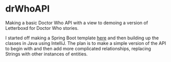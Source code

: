 # drWhoAPI

Making a basic Doctor Who API with a view to demoing a version of Letterboxd for Doctor Who stories. 

I started off making a Spring Boot template [here](https://start.spring.io/) and then building up the classes in Java using IntelliJ. The plan is to make a simple version of the API to begin with and then add more complicated relationships, replacing Strings with other instances of entities.


